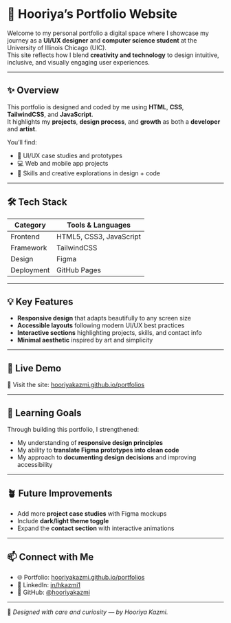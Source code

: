 # 🍅 Hooriya’s Portfolio Website

Welcome to my personal portfolio a digital space where I showcase my journey as a **UI/UX designer** and **computer science student** at the University of Illinois Chicago (UIC).  
This site reflects how I blend **creativity and technology** to design intuitive, inclusive, and visually engaging user experiences.

---

## ✨ Overview

This portfolio is designed and coded by me using **HTML**, **CSS**, **TailwindCSS**, and **JavaScript**.  
It highlights my **projects**, **design process**, and **growth** as both a **developer** and **artist**.

You’ll find:
- 🎨 UI/UX case studies and prototypes  
- 💻 Web and mobile app projects  
- 🧠 Skills and creative explorations in design + code  

---

## 🛠️ Tech Stack

| Category | Tools & Languages |
|-----------|------------------|
| Frontend | HTML5, CSS3, JavaScript |
| Framework | TailwindCSS |
| Design | Figma |
| Deployment | GitHub Pages |

---

## 💡 Key Features

- **Responsive design** that adapts beautifully to any screen size  
- **Accessible layouts** following modern UI/UX best practices  
- **Interactive sections** highlighting projects, skills, and contact info  
- **Minimal aesthetic** inspired by art and simplicity  

---

## 🚀 Live Demo

🔗 Visit the site: [hooriyakazmi.github.io/portfolios](https://hooriyakazmi.github.io/portfolios/)

---

## 🧠 Learning Goals

Through building this portfolio, I strengthened:
- My understanding of **responsive design principles**
- My ability to **translate Figma prototypes into clean code**
- My approach to **documenting design decisions** and improving accessibility

---

## 🪴 Future Improvements

- Add more **project case studies** with Figma mockups  
- Include **dark/light theme toggle**  
- Expand the **contact section** with interactive animations  

---

## 📫 Connect with Me

- 🌐 Portfolio: [hooriyakazmi.github.io/portfolios](https://hooriyakazmi.github.io/portfolios/)
- 💼 LinkedIn: [in/hkazmi1](https://www.linkedin.com/in/hkazmi1/)
- 🐙 GitHub: [@hooriyakazmi](https://github.com/hooriyakazmi)

---

🩵 _Designed with care and curiosity — by Hooriya Kazmi._
